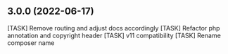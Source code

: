 ## 3.0.0 (2022-06-17)

[TASK] Remove routing and adjust docs accordingly
[TASK] Refactor php annotation and copyright header
[TASK] v11 compatibility
[TASK] Rename composer name
